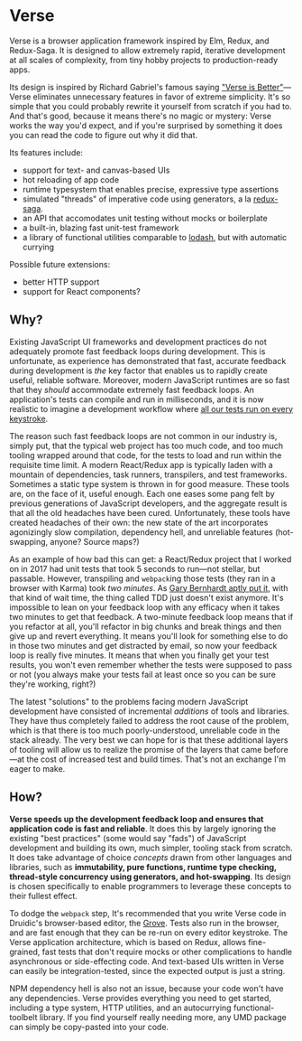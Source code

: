 # Verse

Verse is a browser application framework inspired by Elm, Redux,
and Redux-Saga. It is designed to allow extremely rapid, iterative
development at all scales of complexity, from tiny hobby projects to
production-ready apps.

Its design is inspired by Richard Gabriel's
famous saying ["Verse is Better"](https://en.wikipedia.org/wiki/Worse_is_better)—Verse
eliminates unnecessary features in favor of extreme simplicity.
It's so simple that you
could probably rewrite it yourself from scratch if you had to. And
that's good, because it means there's no magic or mystery: Verse works
the way you'd expect, and if you're surprised by something it does
you can read the code to figure out why it did that.

Its features include:

- support for text- and canvas-based UIs
- hot reloading of app code
- runtime typesystem that enables precise, expressive type assertions
- simulated "threads" of imperative code using generators, a la [redux-saga](https://github.com/redux-saga/redux-saga).
- an API that accomodates unit testing without mocks or boilerplate
- a built-in, blazing fast unit-test framework
- a library of functional utilities comparable to
  [lodash](https://lodash.com/docs),
  but with automatic currying

Possible future extensions:

- better HTTP support
- support for React components?

## Why?

Existing JavaScript UI frameworks and development practices do not adequately
promote fast feedback loops during development. This is unfortunate, as
experience has demonstrated that fast, accurate feedback during development is
*the* key factor that enables us to rapidly create useful, reliable software.
Moreover, modern JavaScript runtimes are so fast that they *should* accommodate
extremely fast feedback loops. An application's tests can compile and run in milliseconds,
and it is now realistic to imagine a development workflow where [all our tests
run on every keystroke](https://benchristel.github.io/ji).

The reason such fast feedback loops are not common in our industry
is, simply put, that the typical web project has too much code, and too much tooling
wrapped around that code, for the tests to load and run within the requisite time
limit. A modern React/Redux app is typically laden with a mountain of dependencies,
task runners, transpilers, and test frameworks. Sometimes a static type system is thrown in
for good measure. These tools are, on the face of it, useful enough. Each one eases
some pang felt by previous generations of JavaScript developers, and the aggregate
result is that all the old headaches have been cured. Unfortunately, these tools
have created headaches of their own: the new state of the art incorporates
agonizingly slow compilation, dependency hell, and unreliable features
(hot-swapping, anyone? Source maps?)

As an example of how bad this can get: a React/Redux project that I worked on in 2017
had unit tests that took 5 seconds to run—not stellar, but passable. However,
transpiling and `webpack`ing those tests (they ran in a browser with Karma) took
*two minutes*. As [Gary Bernhardt aptly put it](https://www.youtube.com/watch?v=RAxiiRPHS9k&t=931s),
with that kind of wait time, the thing called TDD just doesn't exist anymore. It's
impossible to lean on your feedback loop with any efficacy when it takes two minutes
to get that feedback. A two-minute feedback loop means that if you refactor at all,
you'll refactor in big chunks and break things and then give up and revert everything.
It means you'll look for something else to do in those two minutes and get distracted
by email, so now your feedback loop is really five minutes. It means that when you
finally get your test results, you won't even remember whether
the tests were supposed to pass or not (you always
make your tests fail at least once so you can be sure they're working, right?)

The latest "solutions" to the problems facing modern JavaScript development have consisted
of incremental *additions* of tools and libraries. They have thus completely failed to
address the root cause of the problem, which is that there is too much poorly-understood,
unreliable code in the stack already. The very best we can hope for is that these additional
layers of tooling will allow us to realize the promise of the layers that came before—at
the cost of increased test and build times. That's not an exchange I'm eager to make.

## How?

**Verse speeds up the development feedback loop and ensures that application code is fast and
reliable**. It does this by largely ignoring the existing "best practices" (some would say "fads")
of JavaScript development and building its own, much simpler, tooling stack from scratch.
It does take advantage of choice *concepts* drawn from other languages and libraries, such as
**immutability, pure functions, runtime type checking, thread-style concurrency using generators, and
hot-swapping**. Its design is chosen specifically to enable programmers to leverage
these concepts to their fullest effect.

To dodge the `webpack` step, It's recommended that you write
Verse code in Druidic's browser-based editor, the [Grove](https://druidic.github.io/grove-ii/).
Tests also run in the browser, and are fast enough that they can be re-run on every editor keystroke.
The Verse application architecture, which is based on Redux, allows fine-grained, fast tests
that don't require mocks or other complications to handle asynchronous or side-effecting code.
And text-based UIs written in Verse can easily be integration-tested, since the expected
output is just a string.

NPM dependency hell is also not an issue, because your code won't have any dependencies. Verse provides
everything you need to get started, including a type system, HTTP utilities, and an autocurrying
functional-toolbelt library. If you find yourself really needing more, any UMD package
can simply be copy-pasted into your code.
